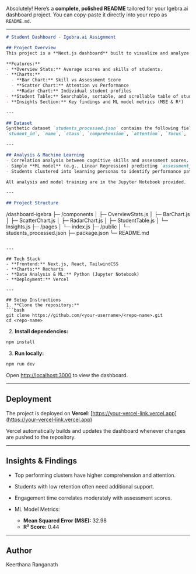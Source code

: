 Absolutely! Here’s a **complete, polished README** tailored for your Igebra.ai dashboard project. You can copy-paste it directly into your repo as `README.md`.

---

```markdown
# Student Dashboard - Igebra.ai Assignment

## Project Overview
This project is a **Next.js dashboard** built to visualize and analyze a synthetic student dataset. It provides insights into students’ cognitive skills, assessment scores, and engagement patterns.

**Features:**
- **Overview Stats:** Average scores and skills of students.  
- **Charts:**
  - **Bar Chart:** Skill vs Assessment Score  
  - **Scatter Chart:** Attention vs Performance  
  - **Radar Chart:** Individual student profiles  
- **Student Table:** Searchable, sortable, and scrollable table of student data  
- **Insights Section:** Key findings and ML model metrics (MSE & R²)  

---

## Dataset
Synthetic dataset `students_processed.json` contains the following fields:  
`student_id`, `name`, `class`, `comprehension`, `attention`, `focus`, `retention`, `assessment_score`, `engagement_time`.

---

## Analysis & Machine Learning
- Correlation analysis between cognitive skills and assessment scores.
- Simple **ML model** (e.g., Linear Regression) predicting `assessment_score`.
- Students clustered into learning personas to identify performance patterns.

All analysis and model training are in the Jupyter Notebook provided.

---

## Project Structure
```

/dashboard-igebra
├─ /components
│   ├─ OverviewStats.js
│   ├─ BarChart.js
│   ├─ ScatterChart.js
│   ├─ RadarChart.js
│   ├─ StudentTable.js
│   └─ Insights.js
├─ /pages
│   └─ index.js
├─ /public
│   └─ students\_processed.json
├─ package.json
└─ README.md

````

---

## Tech Stack
- **Frontend:** Next.js, React, TailwindCSS  
- **Charts:** Recharts  
- **Data Analysis & ML:** Python (Jupyter Notebook)  
- **Deployment:** Vercel  

---

## Setup Instructions
1. **Clone the repository:**
```bash
git clone https://github.com/<your-username>/<repo-name>.git
cd <repo-name>
````

2. **Install dependencies:**

```bash
npm install
```

3. **Run locally:**

```bash
npm run dev
```

Open [http://localhost:3000](http://localhost:3000) to view the dashboard.

---

## Deployment

The project is deployed on **Vercel**:
[https://your-vercel-link.vercel.app](https://your-vercel-link.vercel.app)

Vercel automatically builds and updates the dashboard whenever changes are pushed to the repository.

---

## Insights & Findings

* Top performing clusters have higher comprehension and attention.
* Students with low retention often need additional support.
* Engagement time correlates moderately with assessment scores.
* ML Model Metrics:

  * **Mean Squared Error (MSE):** 32.98
  * **R² Score:** 0.44

---

## Author

Keerthana Ranganath


